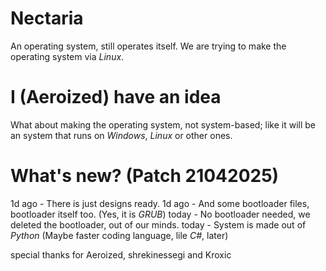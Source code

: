 # Nectaria
An operating system, still operates itself. We are trying to make the operating system via _Linux_.

# I (Aeroized) have an idea
What about making the operating system, not system-based; like it will be an system that runs on _Windows_, _Linux_ or other ones.

# What's new? (Patch 21042025)
1d ago - There is just designs ready.
1d ago - And some bootloader files, bootloader itself too. (Yes, it is _GRUB_)
today  - No bootloader needed, we deleted the bootloader, out of our minds.
today  - System is made out of _Python_ (Maybe faster coding language, lile _C#_, later)




special thanks for Aeroized, shrekinessegi and Kroxic
